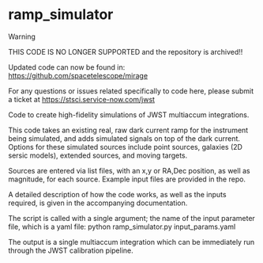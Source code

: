 # ramp_simulator

> [!WARNING]
> THIS CODE IS NO LONGER SUPPORTED and the repository is archived!!
>
> Updated code can now be found in:
> https://github.com/spacetelescope/mirage
>
> For any questions or issues related specifically to code here, please submit a ticket at https://stsci.service-now.com/jwst


Code to create high-fidelity simulations of JWST multiaccum integrations.

This code takes an existing real, raw dark current ramp for the instrument being simulated, and adds simulated
signals on top of the dark current. Options for these simulated sources include point sources, galaxies (2D sersic models),
extended sources, and moving targets.

Sources are entered via list files, with an x,y or RA,Dec position, as well as magnitude, for each source. Example input files
are provided in the repo. 

A detailed description of how the code works, as well as the inputs required, is given in the accompanying documentation.

The script is called with a single argument; the name of the input parameter file, which is a yaml file:
python ramp_simulator.py input_params.yaml

The output is a single multiaccum integration which can be immediately run through the JWST calibration pipeline.
